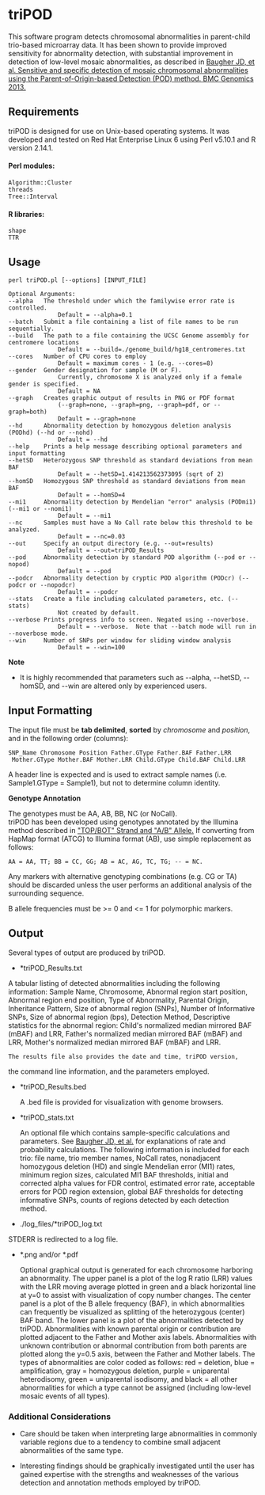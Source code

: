 triPOD
======

This software program detects chromosomal abnormalities in parent-child
trio-based microarray data. It has been shown to provide improved 
sensitivity for abnormality detection, with substantial improvement in 
detection of low-level mosaic abnormalities, as described in 
[Baugher JD, et al. Sensitive and specific detection of mosaic chromosomal abnormalities using the Parent-of-Origin-based Detection (POD) method. BMC Genomics 2013.](http://www.biomedcentral.com/1471-2164/14/367/)

## Requirements
triPOD is designed for use on Unix-based operating systems.  It was
developed and tested on Red Hat Enterprise Linux 6 using Perl v5.10.1
and R version 2.14.1.

#### Perl modules:
    Algorithm::Cluster
    threads
    Tree::Interval
#### R libraries:
    shape
    TTR

## Usage
    perl triPOD.pl [--options] [INPUT_FILE]

    Optional Arguments:
	--alpha   The threshold under which the familywise error rate is controlled.  
                  Default = --alpha=0.1
	--batch   Submit a file containing a list of file names to be run sequentially.
	--build   The path to a file containing the UCSC Genome assembly for centromere locations  			
                  Default = --build=./genome_build/hg18_centromeres.txt
	--cores   Number of CPU cores to employ 
                  Default = maximum cores - 1 (e.g. --cores=8)
	--gender  Gender designation for sample (M or F). 
                  Currently, chromosome X is analyzed only if a female gender is specified.
                  Default = NA
	--graph   Creates graphic output of results in PNG or PDF format 
                  (--graph=none, --graph=png, --graph=pdf, or --graph=both)
                  Default = --graph=none
	--hd      Abnormality detection by homozygous deletion analysis (PODhd) (--hd or --nohd) 
                  Default = --hd
	--help    Prints a help message describing optional parameters and input formatting
	--hetSD   Heterozygous SNP threshold as standard deviations from mean BAF
                  Default = --hetSD=1.414213562373095 (sqrt of 2)
	--homSD   Homozygous SNP threshold as standard deviations from mean BAF 
                  Default = --homSD=4
	--mi1     Abnormality detection by Mendelian "error" analysis (PODmi1) (--mi1 or --nomi1) 
                  Default = --mi1
	--nc      Samples must have a No Call rate below this threshold to be analyzed. 
                  Default = --nc=0.03
	--out     Specify an output directory (e.g. --out=results) 
                  Default = --out=triPOD_Results
	--pod     Abnormality detection by standard POD algorithm (--pod or --nopod) 
                  Default = --pod
	--podcr   Abnormality detection by cryptic POD algorithm (PODcr) (--podcr or --nopodcr) 
                  Default = --podcr
	--stats   Create a file including calculated parameters, etc. (--stats) 
                  Not created by default.
	--verbose Prints progress info to screen. Negated using --noverbose. 
                  Default = --verbose.	Note that --batch mode will run in --noverbose mode.
	--win     Number of SNPs per window for sliding window analysis
                  Default = --win=100

**Note** 

  - It is highly recommended that parameters such as --alpha, --hetSD, --homSD,
  and --win are altered only by experienced users.

## Input Formatting

  The input file must be **tab delimited**, **sorted** by *chromosome* and 
  *position*, and in the following order (columns): 
    
    SNP_Name Chromosome Position Father.GType Father.BAF Father.LRR
     Mother.GType Mother.BAF Mother.LRR Child.GType Child.BAF Child.LRR

  A header line is expected and is used to extract sample names 
  (i.e. Sample1.GType = Sample1), but not to determine column identity.

**Genotype Annotation**

  The genotypes must be AA, AB, BB, NC (or NoCall).  
	triPOD has been developed using genotypes annotated by the Illumina method 
  described in ["TOP/BOT" Strand and "A/B" Allele.](www.illumina.com/documents/products/technotes/technote_topbot.pdf) 
  If converting from HapMap format (ATCG) to Illumina format (AB), 
  use simple replacement as follows: 
    
    AA = AA, TT; BB = CC, GG; AB = AC, AG, TC, TG; -- = NC. 
  
  Any markers with alternative genotyping combinations (e.g. CG or TA) should 
  be discarded unless the user performs an additional analysis of the 
  surrounding sequence.

  B allele frequencies must be >= 0 and <= 1 for polymorphic markers. 

## Output 

Several types of output are produced by triPOD.
	
  - *triPOD_Results.txt
  
  A tabular listing of detected abnormalities including the following information:
	  Sample Name, Chromosome, Abnormal region start position, Abnormal
	  region end position, Type of Abnormality, Parental Origin,
	  Inheritance Pattern, Size of abnormal region (SNPs), Number of
	  Informative SNPs, Size of abnormal region (bps), Detection
	  Method, 
    Descriptive statistics for the abnormal region: 
	  Child's normalized median mirrored BAF (mBAF) and LRR, 
	  Father's normalized median mirrored BAF (mBAF) and LRR,
	  Mother's normalized median mirrored BAF (mBAF) and LRR.
	
	The results file also provides the date and time, triPOD version, 
  the command line information, and the parameters employed.
	
  - *triPOD_Results.bed
  
	A .bed file is provided for visualization with genome browsers.  
	
  - *triPOD_stats.txt
  
	An optional file which contains sample-specific calculations and
	parameters.  See [Baugher JD, et al.](http://www.biomedcentral.com/1471-2164/14/367/) 
  for explanations of rate and probability calculations. The 
  following information is included for each trio: 
  file name, trio member names, NoCall rates, 
  nonadjacent homozygous deletion (HD) and single
	Mendelian error (MI1) rates, minimum region sizes, calculated
	MI1 BAF thresholds, initial and corrected alpha values for FDR
	control, estimated error rate, acceptable errors for POD
	region extension, global BAF thresholds for detecting
	informative SNPs, counts of regions detected by each detection
	method.  
	
  - ./log_files/*triPOD_log.txt 
	
  STDERR is redirected to a log file.  
	
  - *.png and/or *.pdf
  
	Optional graphical output is generated for each chromosome 
	harboring an abnormality. The upper panel is a plot of the log 
	R ratio (LRR) values with the LRR moving average plotted in green
	and a black horizontal line at y=0 to assist with visualization of
	copy number changes. The center panel is a plot of the B allele 
	frequency (BAF), in which abnormalities can frequently be 
	visualized as splitting of the heterozygous (center) BAF band. The 
	lower panel is a plot of the abnormalities detected by triPOD. 
	Abnormalities with known parental origin or contribution are 
	plotted adjacent to the Father and Mother axis labels. 
	Abnormalities with unknown contribution or abnormal contribution 
	from both parents are plotted along the y=0.5 axis, between the 
	Father and Mother labels. The types of abnormalities are color 
	coded as follows: red = deletion, blue = amplification, gray = 
	homozygous deletion, purple = uniparental heterodisomy, green = 
	uniparental isodisomy, and black = all other abnormalities for 
	which a type cannot be assigned (including low-level mosaic 
	events of all types). 

### Additional Considerations

  - Care should be taken when interpreting large abnormalities in 
  commonly variable regions due to a tendency to combine small 
  adjacent abnormalities of the same type.
  
  - Interesting findings should be graphically investigated until 
  the user has gained expertise with the strengths and weaknesses 
  of the various detection and annotation methods employed by triPOD. 
